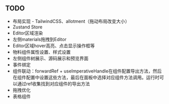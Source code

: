 ## TODO
- 布局实现 - TailwindCSS、allotment（拖动布局改变大小）
- Zustand Store
- Editor区域渲染
- 左侧materials拖拽到Editor
- Editor区域hover高亮、点击显示操作框等
- 物料组件属性设置、样式设置
- 左侧组件树展示、源码展示和预览界面
- 事件绑定
- 组件联动：forwardRef + useImperativeHandle在组件配置导出方法，然后在组件配置中设置这些方法，最后在面板中选择对应组件方法调用。运行时可以通过ref收集找到对应组件的导出方法
- 拖拽优化
- 表格组件